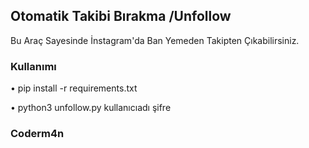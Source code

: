 ## Otomatik Takibi Bırakma /Unfollow

Bu Araç  Sayesinde  İnstagram'da Ban Yemeden Takipten Çıkabilirsiniz.

### Kullanımı 

• pip install -r requirements.txt

• python3 unfollow.py kullanıcıadı şifre


### Coderm4n ###
